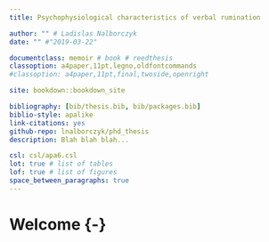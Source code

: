 ```yaml
--- 
title: Psychophysiological characteristics of verbal rumination

author: "" # Ladislas Nalborczyk
date: "" #"2019-03-22"

documentclass: memoir # book # reedthesis
classoption: a4paper,11pt,legno,oldfontcommands
#classoption: a4paper,11pt,final,twoside,openright

site: bookdown::bookdown_site

bibliography: [bib/thesis.bib, bib/packages.bib]
biblio-style: apalike
link-citations: yes
github-repo: lnalborczyk/phd_thesis
description: Blah blah blah...

csl: csl/apa6.csl
lot: true # list of tables
lof: true # list of figures
space_between_paragraphs: true
---
```


# Welcome {-}






